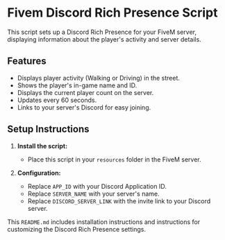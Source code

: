 # Fivem Discord Rich Presence Script

This script sets up a Discord Rich Presence for your FiveM server, displaying information about the player's activity and server details.

## Features

- Displays player activity (Walking or Driving) in the street.
- Shows the player's in-game name and ID.
- Displays the current player count on the server.
- Updates every 60 seconds.
- Links to your server's Discord for easy joining.

## Setup Instructions

1. **Install the script:**
   - Place this script in your `resources` folder in the FiveM server.

2. **Configuration:**
   - Replace `APP_ID` with your Discord Application ID.
   - Replace `SERVER_NAME` with your server's name.
   - Replace `DISCORD_SERVER_LINK` with the invite link to your Discord server.


This `README.md` includes installation instructions and instructions for customizing the Discord Rich Presence settings.
